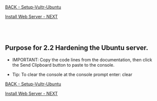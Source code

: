 <!-- ------------------------------------------------------------------------- -->

<div class="page-back">

[BACK - Setup-Vultr-Ubuntu](/Setup/purposes/pfr0301_Setup-Vultr-Ubuntu.md)
</div><div class="page-next">

[Install Web Server - NEXT](/Setup/purposes/pfr0303_Setup-Web-Server-Ubuntu.md)
</div><div style="margin-top:35px">&nbsp;</div>

<!-- ------------------------------------------------------------------------- -->

## Purpose for 2.2 Hardening the Ubuntu server.

- IMPORTANT:  Copy the code lines from the documentation, then click the Send Clipboard button to paste to the console.

- Tip: To clear the console at the console prompt enter: clear

<!-- ------------------------------------------------------------------------- -->

<div class="page-back">

[BACK - Setup-Vultr-Ubuntu](/Setup/purposes/pfr0301_Setup-Vultr-Ubuntu.md)
</div><div class="page-next">

[Install Web Server - NEXT](/Setup/purposes/pfr0303_Setup-Web-Server-Ubuntu.md)
</div>

<!-- ------------------------------------------------------------------------- -->

